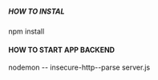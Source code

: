 ##### HOW TO INSTAL #####

npm install

#### HOW TO START APP BACKEND ####

nodemon -- insecure-http--parse server.js